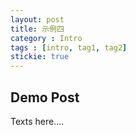 ```yaml
---
layout: post
title: 示例四
category : Intro
tags : [intro, tag1, tag2]
stickie: true
---
```


## Demo Post

Texts here....

